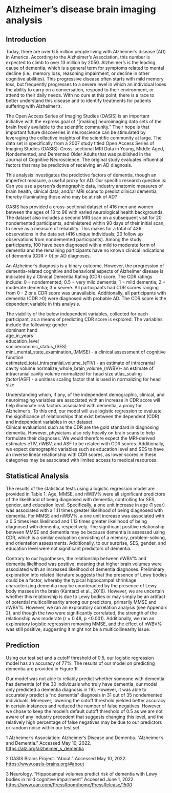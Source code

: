 # Alzheimer’s disease brain imaging analysis
## Introduction
Today, there are over 6.5 million people living with Alzheimer’s disease (AD) in America. According to the Alzheimer’s Association, this number is expected to climb to over 13 million by 2050. Alzheimer’s is the leading cause of dementia, which is a general term for symptoms related to mental decline (i.e., memory loss, reasoning impairment, or decline in other cognitive abilities). This progressive disease often starts with mild memory loss, but frequently progresses to a severe level in which an individual loses the ability to carry on a conversation, respond to their environment, or attend to their daily needs. With no cure at this point, there is a race to better understand this disease and to identify  treatments  for  patients  suffering with  Alzheimer’s.  

The Open Access Series of Imaging Studies (OASIS) is an important initiative with the express goal of “[making] neuroimaging data sets of the brain freely available to the scientific community.” Their hope is that important future discoveries in neuroscience can be stimulated by leveraging the collective insights of the scientific community at large. The data set is specifically from a 2007 study titled Open Access Series of Imaging Studies (OASIS): Cross-sectional MRI Data in Young, Middle Aged, Nondemented, and Demented Older Adults that was published in the Journal of Cognitive Neuroscience. The original study evaluates influential factors that may be predictive of receiving an AD diagnosis. 

This analysis investigates the predictive factors of dementia, though an imperfect measure, a useful proxy for AD. Our specific research question is: Can you use a person’s demographic data, industry anatomic measures of brain health, clinical data, and/or MRI scans to predict clinical dementia, thereby illuminating those who may be at risk of AD? 

OASIS has provided a cross-sectional dataset of 416 men and women between the ages of 18 to 96 with varied neurological health backgrounds. The dataset also includes a second MRI scan on a subsequent visit for 20 nondemented participants, administered within 90 days of their initial scan, to serve as a measure of reliability. This makes for a total of 436 observations in the data set (416 unique individuals; 20 follow up observations from nondemented participants). Among the study participants, 100 have been diagnosed with a mild to moderate form of dementia and the remaining participants have no known clinical indications of dementia (CDR > 0) or AD diagnoses.

An Alzheimer’s diagnosis is a binary outcome. However, the progression of dementia-related cognitive and behavioral aspects of Alzheimer disease is indicated by a Clinical Dementia Rating (CDR) score. The CDR ratings include: 0 = nondemented; 0.5 = very mild dementia; 1 = mild dementia; 2 = moderate dementia; 3 = severe. All participants had CDR scores ranging from 0 - 2 or a CDR score was unavailable. Additionally, all participants with dementia (CDR >0) were diagnosed with probable AD. The CDR score is the dependent variable in this analysis. 

The viability of the below independent variables, collected for each participant, as a means of predicting CDR score is explored:
The variables include the following:
gender                                 	
dominant hand                           	
age_in_years                          	
education_level                         	
socioeconomic_status_(SES)              	
mini_mental_state_examination_(MMSE) - a clinical assessment of cognitive function    	
estimated_total_intracranial_volume_(eTIV) - an estimate of intracranial cavity volume
normalize_whole_brain_volume_(nWBV)- an estimate of intracranial cavity volume normalized for head size
atlas_scaling _factor_(ASF) - a unitless scaling factor that is used in normalizing for head size

Understanding which, if any, of the independent demographic, clinical, and neuroimaging variables are associated with an increase in CDR score will help illuminate risk factors associated with dementia, a proxy for Alzheimer’s. To this end, our model will use logistic regression to evaluate the significance of relationships that exist between the dependent (CDR) and independent variables in our dataset.  
Clinical evaluations such as the CDR are the gold standard in diagnosing dementia. However, physicians also rely heavily on brain scans to help formulate their diagnoses. We would therefore expect the MRI-derived estimates eTIV, nWBV, and ASF to be related with CDR scores. Additionally, we expect demographic variables such as education level and SES to have an inverse linear relationship with CDR scores, as lower scores in these categories may be associated with limited access to medical resources.  

## Statistical Analysis
The results of the statistical tests using a logistic regression model are provided in Table 1. Age, MMSE, and nWBV% were all significant predictors of the likelihood of being diagnosed with dementia, controlling for SES, gender, and education level. Specifically, a one unit increase in age (1 year) was associated with a 1.11 times greater likelihood of being diagnosed with dementia. For MMSE and nWBV%, a one unit increase was associated with a 0.5 times less likelihood and 	1.13 times greater likelihood of being diagnosed with dementia, respectively. The significant positive relationship between MMSE and dementia may be because dementia is assessed using CDR, which is a similar evaluation consisting of a memory, problem-solving, and orientation assessments. Additionally, to our surprise, SES, gender, and education level were not significant predictors of dementia. 

Contrary to our hypotheses, the relationship between nWBV% and dementia likelihood was positive, meaning that higher brain volumes were associated with an increased likelihood of dementia diagnoses. Preliminary exploration into related literature suggests that the presence of Lewy bodies could be a factor, whereby the typical hippocampal shrinkage characterizing dementia may be counteracted by the presence of Lewy body masses in the brain (Kantarci et al., 2016). However, we are uncertain whether this relationship is due to Lewy bodies or may simply be an artifact of potential multicollinearity among our predictors, primarily MMSE and nWBV%. However, we ran an exploratory correlation analysis (see Appendix 2), and though the two were significantly correlated, the strength of the relationship was moderate (r = 0.48, p <0.001). Additionally, we ran an exploratory logistic regression removing MMSE, and the effect of nWBV% was still positive, suggesting it might not be a multicollinearity issue. 

## Prediction

Using our test set and a cutoff threshold of 0.5, our logistic regression model has an accuracy of 77%. The results of our model on predicting dementia are provided in Figure 1f. 

Our model was not able to reliably predict whether someone with dementia has dementia (of the 30 individuals who truly have dementia, our model only predicted a dementia diagnosis in 19). However, it was able to accurately predict a “no dementia” diagnosis in 31 out of 35 nondemented individuals. Moreover, lowering the cutoff threshold yielded better accuracy in certain instances and reduced the number of false negatives. However, we chose to keep the model’s default cutoff threshold of 0.5 as we are not aware of any industry precedent that suggests changing this level, and the relatively high percentage of false negatives may be due to our predictors or random noise within our test set.


1 Alzheimer’s Association: Alzheimer’s Disease and Dementia. “Alzheimer’s and Dementia.” Accessed May 10, 2022. https://alz.org/alzheimer_s_dementia

2 OASIS Brains Project. “About.” Accessed May 10, 2022. https://www.oasis-brains.org/#about

3 Neurology. “Hippocampal volumes predict risk of dementia with Lewy bodies in mild cognitive impairment” Accessed June 1, 2022. https://www.aan.com/PressRoom/home/PressRelease/1500
